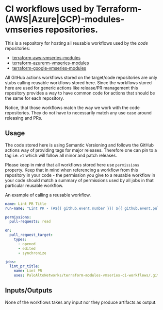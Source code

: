 # CI workflows used by Terraform-(AWS|Azure|GCP)-modules-vmseries repositories.

This is a repository for hosting all reusable workflows used by the *code* repositories:

* [terraform-aws-vmseries-modules](https://github.com/PaloAltoNetworks/terraform-aws-vmseries-modules)
* [terraform-azurerm-vmseries-modules](https://github.com/PaloAltoNetworks/terraform-azurerm-vmseries-modules)
* [terraform-google-vmseries-modules](https://github.com/PaloAltoNetworks/terraform-google-vmseries-modules)

All GitHub actions workflows stored on the target/code repositories are only stubs calling reusable workflows stored here. Since the workflows stored here are used for generic actions like release/PR management this repository provides a way to have common code for actions that should be the same for each repository.

Notice, that those workflows match the way we work with the code repositories. They do not have to necessarily match any use case around releasing and PRs.

## Usage

The code stored here is using Semantic Versioning and follows the GitHub actions way of providing tags for major releases. Therefore one can pin to a tag i.e. `v1` which will follow all minor and patch releases.

Please keep in mind that all workflows stored here use `permissions` property. Keep that in mind when referencing a workflow from this repository in your code - the permission you give to a reusable workflow in your code should match a summary of permissions used by all jobs in that particular reusable workflow.

An example of calling a reusable workflow.

```yaml
name: Lint PR Title
run-name: "Lint PR - (#${{ github.event.number }}) ${{ github.event.pull_request.title }}"

permissions:
  pull-requests: read

on:
  pull_request_target:
    types:
      - opened
      - edited
      - synchronize

jobs:
  lint_pr_title:
    name: Lint PR
    uses: PaloAltoNetworks/terraform-modules-vmseries-ci-workflows/.github/workflows/lint_pr_title.yml@v0
```

## Inputs/Outputs

None of the workflows takes any input nor they produce artifacts as output.
